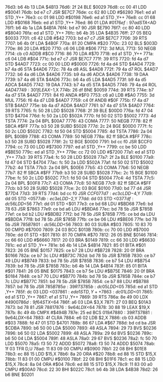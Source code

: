 76d3: b6 4b 13     LDA    $4B13
76d6: 2f 24        BLE    $0029
76d8: cc 00 41     LDD    #$0041
76db: bd e7 c7     JSR    $E7C7
76de: cc 62 80     LDD    #$6280
76e1: ed a1        STD    ,Y++
76e3: cc 01 98     LDD    #$0198
76e6: ed a1        STD    ,Y++
76e8: cc 01 68     LDD    #$0168
76eb: ed a1        STD    ,Y++
76ed: 86 01        LDA    #$01
76ef: 97 ad        STA    <$AD
76f1: b6 4b 1a     LDA    $4B1A
76f4: bd e7 90     JSR    $E790
76f7: cc 80 40     LDD    #$8040
76fa: ed a1        STD    ,Y++
76fc: b6 4b 35     LDA    $4B35
76ff: 27 05        BEQ    $0033
7701: c6 42        LDB    #$42
7703: bd e7 c7     JSR    $E7C7
7706: 39           RTS
7707: b6 4b 0f     LDA    $4B0F
770a: 81 20        CMPA   #$20
770c: 23 02        BLS    $003D
770e: 86 20        LDA    #$20
7710: c6 06        LDB    #$06
7712: 3d           MUL
7713: 50           NEGB
7714: cb c0        ADDB   #$C0
7716: 86 70        LDA    #$70
7718: ed a1        STD    ,Y++
771a: c6 04        LDB    #$04
771c: bd e7 c7     JSR    $E7C7
771f: 39           RTS
7720: fd 4a d7     STD    $4AD7
7723: cc 00 00     LDD    #$0000
7726: fd 4a d4     STD    $4AD4
7729: b7 4a d6     STA    $4AD6
772c: 78 4a d8     ASL    $4AD8
772f: 79 4a d7     ROL    $4AD7
7732: b6 4a d6     LDA    $4AD6
7735: b9 4a d6     ADCA   $4AD6
7738: 19           DAA
7739: b7 4a d6     STA    $4AD6
773c: b6 4a d5     LDA    $4AD5
773f: b9 4a d5     ADCA   $4AD5
7742: 19           DAA
7743: b7 4a d5     STA    $4AD5
7746: 79 4a d4     ROL    $4AD4
7749: 30 1f        LEAX   -$1,X
774b: 26 df        BNE    $0059
774d: 39           RTS
774e: b7 4a d7     STA    $4AD7
7751: 84 f0        ANDA   #$F0
7753: c6 a0        LDB    #$A0
7755: 3d           MUL
7756: f6 4a d7     LDB    $4AD7
7759: c4 0f        ANDB   #$0F
775b: f7 4a d7     STB    $4AD7
775e: bb 4a d7     ADDA   $4AD7
7761: b7 4a d7     STA    $4AD7
7764: 39           RTS
7765: fc 50 28     LDD    $5028
7768: 2f 39        BLE    $00D0
776a: fd 47 04     STD    $4704
776d: fc 50 2a     LDD    $502A
7770: fd 50 02     STD    $5002
7773: 4d           TSTA
7774: 2a 04        BPL    $00A7
7776: 43           COMA
7777: 50           NEGB
7778: 82 ff        SBCA   #$FF
777a: b3 50 28     SUBD   $5028
777d: 2c 24        BGE    $00D0
777f: fc 50 2c     LDD    $502C
7782: fd 50 04     STD    $5004
7785: 4d           TSTA
7786: 2a 04        BPL    $00B9
7788: 43           COMA
7789: 50           NEGB
778a: 82 ff        SBCA   #$FF
778c: b3 50 28     SUBD   $5028
778f: 2c 12        BGE    $00D0
7791: bd cc f0     JSR    $CCF0
7794: cc 73 00     LDD    #$7300
7797: ed a1        STD    ,Y++
7799: cc be 50     LDD    #$BE50
779c: ed a1        STD    ,Y++
779e: cc 72 00     LDD    #$7200
77a1: ed a1        STD    ,Y++
77a3: 39           RTS
77a4: fc 50 28     LDD    $5028
77a7: 2f 2a        BLE    $0100
77a9: fd 47 04     STD    $4704
77ac: fc 50 2a     LDD    $502A
77af: fd 50 02     STD    $5002
77b2: 4d           TSTA
77b3: 2a 04        BPL    $00E6
77b5: 43           COMA
77b6: 50           NEGB
77b7: 82 ff        SBCA   #$FF
77b9: b3 50 28     SUBD   $5028
77bc: 2c 15        BGE    $0100
77be: fc 50 2c     LDD    $502C
77c1: fd 50 04     STD    $5004
77c4: 4d           TSTA
77c5: 2a 04        BPL    $00F8
77c7: 43           COMA
77c8: 50           NEGB
77c9: 82 ff        SBCA   #$FF
77cb: b3 50 28     SUBD   $5028
77ce: 2c 03        BGE    $0100
77d0: bd 77 d4     JSR    $77D4
77d3: 39           RTS
77d4: bd cc f0     JSR    $CCF0
77d7: ec 3c        LDD    -$4,Y
77d9: dd 05        STD    <$05
77db: ec 3e        LDD    -$2,Y
77dd: dd 03        STD    <$03
77df: dc 56        LDD    <$56
77e1: dd 01        STD    <$01
77e3: ce bd 68     LDU    #$BD68
77e6: bd 78 63     JSR    $7863
77e9: ce bd a6     LDU    #$BDA6
77ec: bd 78 5b     JSR    $785B
77ef: ce bd b2     LDU    #$BDB2
77f2: bd 78 5b     JSR    $785B
77f5: ce bd da     LDU    #$BDDA
77f8: bd 78 5b     JSR    $785B
77fb: ce be 06     LDU    #$BE06
77fe: bd 78 5b     JSR    $785B
7801: dc 56        LDD    <$56
7803: 80 03        SUBA   #$03
7805: 10 83 70 00  CMPD   #$7000
7809: 24 03        BCC    $013B
780b: cc 70 00     LDD    #$7000
780e: dd 01        STD    <$01
7810: 81 70        CMPA   #$70
7812: 26 05        BNE    $0146
7814: cc 66 60     LDD    #$6660
7817: 20 03        BRA    $0149
7819: cc 66 30     LDD    #$6630
781c: ed a1        STD    ,Y++
781e: b6 4b 14     LDA    $4B14
7821: 85 01        BITA   #$01
7823: 26 05        BNE    $0157
7825: ce b7 28     LDU    #$B728
7828: 20 0f        BRA    $0166
782a: ce b7 3c     LDU    #$B73C
782d: bd 78 5b     JSR    $785B
7830: ce b7 49     LDU    #$B749
7833: bd 78 5b     JSR    $785B
7836: ce b7 54     LDU    #$B754
7839: bd 78 5b     JSR    $785B
783c: b6 4b 14     LDA    $4B14
783f: 85 01        BITA   #$01
7841: 26 05        BNE    $0175
7843: ce b7 5e     LDU    #$B75E
7846: 20 0f        BRA    $0184
7848: ce b7 70     LDU    #$B770
784b: bd 78 5b     JSR    $785B
784e: ce b7 7c     LDU    #$B77C
7851: bd 78 5b     JSR    $785B
7854: ce b7 88     LDU    #$B788
7857: bd 78 5b     JSR    $785B
785a: 39           RTS
785b: dc 05        LDD    <$05
785d: ed a1        STD    ,Y++
785f: dc 03        LDD    <$03
7861: ed a1        STD    ,Y++
7863: dc 01        LDD    <$01
7865: ed a1        STD    ,Y++
7867: ef a1        STU    ,Y++
7869: 39           RTS
786a: 8e 49 00     LDX    #$4900
786d: 9f 64        STX    <$64
786f: a6 03        LDA    $3,X
7871: 27 03        BEQ    $01A3
7873: bd 78 81     JSR    $7881
7876: 9e 64        LDX    <$64
7878: 30 88 19     LEAX   $19,X
787b: 8c 49 4b     CMPX   #$494B
787e: 25 ed        BCS    $019A
7880: 39           RTS
7881: 9e 64        LDX    <$64
7883: 4f           CLRA
7884: e6 02        LDB    $2,X
7886: cb 03        ADDB   #$03
7888: fd 47 01     STD    $4701
788b: 86 67        LDA    #$67
788d: bd cd ba     JSR    $CDBA
7890: b6 50 00     LDA    $5000
7893: 48           ASLA
7894: 29 73        BVS    $0236
7896: b6 50 02     LDA    $5002
7899: 48           ASLA
789a: 29 6d        BVS    $0236
789c: b6 50 04     LDA    $5004
789f: 48           ASLA
78a0: 29 67        BVS    $0236
78a2: fc 50 70     LDD    $5070
78a5: f3 50 72     ADDD   $5072
78a8: f3 50 74     ADDD   $5074
78ab: 1f 03        TFR    D,U
78ad: 11 83 09 00  CMPU   #$0900
78b1: 22 08        BHI    $01E8
78b3: ec 88 15     LDD    $15,X
78b6: 8a 20        ORA    #$20
78b8: ed 88 15     STD    $15,X
78bb: 11 83 01 00  CMPU   #$0100
78bf: 22 08        BHI    $01F6
78c1: ec 88 15     LDD    $15,X
78c4: 8a 04        ORA    #$04
78c6: ed 88 15     STD    $15,X
78c9: 11 83 00 a0  CMPU   #$00A0
78cd: 22 30        BHI    $022C
78cf: b6 4b 38     LDA    $4B38
78d2: 26 b6        BNE    $0201
